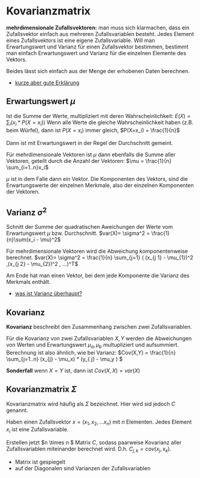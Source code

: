 # Kovarianzmatrix

__mehrdimensionale Zufallsvektoren:__ man muss sich klarmachen, dass ein
Zufallsvektor einfach aus mehreren Zufallsvariablen besteht. Jedes Element eines
Zufallsvektors ist eine eigene Zufallsvariable. Will man Erwartungswert und Varianz
für einen Zufallsvektor bestimmen, bestimmt man einfach Erwartungswert und Varianz
für die einzelnen Elemente des Vektors.

Beides lässt sich einfach aus der Menge der erhobenen Daten berechnen.

* [kurze aber gute Erklärung](http://www.chemgapedia.de/vsengine/vlu/vsc/de/ch/13/vlu/daten/multivariate_datenanalyse_allg/multivar_datenanalyse_allg.vlu/Page/vsc/de/ch/13/anc/daten/multivar_datenanalyse_allg/varianz_kovarianzmatrix.vscml.html)

## Erwartungswert $\mu$
Ist die Summe der Werte, multipliziert mit deren Wahrscheinlichkeit:
$E(X) = \sum_i (x_i * P(X=x_i))$ Wenn alle Werte die gleiche Wahrscheinlichkeit haben (z.B. beim Würfel), dann ist $P(X=x_i)$ immer gleich, $P(X=x_i) = \frac{1}{n}$

Dann ist mit Erwartungswert in der Regel der Durchschnitt gemeint.

Für mehrdimensionale Vektoren ist $\mu$ dann ebenfalls die Summe aller Vektoren, geteilt durch die Anzahl der Vektoren: $\mu = \frac{1}{n} \sum_{i=1..n}x_i$

$\mu$ ist in dem Falle dann ein Vektor. Die Komponenten des Vektors, sind die Erwartungswerte der einzelnen Merkmale, also der einzelnen Komponenten der Vektoren.

## Varianz $\sigma^2$
Schnitt der Summe der quadratischen Aweichungen der Werte vom Erwartungswert $\mu$ bzw. Durchschnitt. $var(X)= \sigma^2 = \frac{1}{n}\sum(x_i - \mu)^2$

Für mehrdimensionale Vektoren wird die Abweichung komponentenweise berechnet. $var(X)= \sigma^2 =  \frac{1}{n} \sum_{j=1} ( (x_{j 1} - \mu_{1})^2 ,(x_{j 2} - \mu_{2})^2 , ...)^T$

Am Ende hat man einen Vektor, bei dem jede Komponente die Varianz des Merkmals enthält.

* [was ist Varianz überhaupt?](http://www.frustfrei-lernen.de/mathematik/varianz-berechnen.html)

## Kovarianz

__Kovarianz__ beschreibt den Zusammenhang zwischen zwei Zufallsvariablen.


Für die Kovarianz von zwei Zufallsvariablen $X , Y$ werden die Abweichungen von Werten und Erwartungswert $\mu_a , \mu_b$ multupliziert und aufsummiert. Berechnung ist also ähnlich, wie bei Varianz:
 $Cov(X,Y) =  \frac{1}{n} \sum_{j=1..n} (x_{j} - \mu_x) * (y_{ j} - \mu_y ) $

__Sonderfall__ wenn $X=Y$ ist, dann ist $Cov(X,X)=var(X)$

## Kovarianzmatrix $\Sigma$
Kovarianzmatrix wird häufig als $\Sigma$ bezeichnet. Hier wird sid jedoch $C$ genannt.

Haben einen Zufallsvektor $x = (x_1,x_2,...x_n)$ mit $n$ Elementen. Jedes Element $x_i$ ist eine Zufallsvariable.

Erstellen jetzt $n \times n $ Matrix $C$, sodass paarweise Kovarianz aller Zufallsvariablen miteinander berechnet wird. D.h. $C_{j,k} = cov(x_j,x_k)$.

* Matrix ist gespiegelt
* auf der Diagonalen sind Varianzen der Zufallsvariablen
